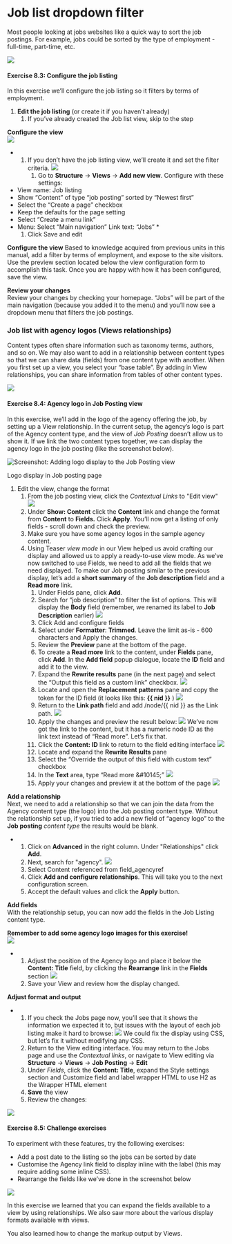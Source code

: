 # Job list dropdown filter

Most people looking at jobs websites like a quick way to sort the job postings. For example, jobs could be sorted by the type of employment - full-time, part-time, etc.

![](<../.gitbook/assets/90 (1).png>)

#### **Exercise 8.3:** Configure the job listing

In this exercise we’ll configure the job listing so it filters by terms of employment.

1. **Edit the job listing** (or create it if you haven’t already)
   1. If you’ve already created the Job list view, skip to the step

**Configure the view**\
![](<../.gitbook/assets/91 (1).png>)

*
  1. If you don’t have the job listing view, we’ll create it and set the filter criteria. ![](<../.gitbook/assets/92 (1).png>)
     1. Go to **Structure** → **Views** → **Add new view**. Configure with these settings:
* View name: Job listing
* Show “Content” of type “job posting” sorted by “Newest first”
* Select the “Create a page” checkbox
* Keep the defaults for the page setting
* Select “Create a menu link”
* Menu: Select “Main navigation” Link text: “Jobs”
  *
    1. Click Save and edit

**Configure the view** Based to knowledge acquired from previous units in this manual, add a filter by terms of employment, and expose to the site visitors. Use the preview section located below the view configuration form to accomplish this task. Once you are happy with how it has been configured, save the view.

**Review your changes**\
Review your changes by checking your homepage. “Jobs” will be part of the main navigation (because you added it to the menu) and you’ll now see a dropdown menu that filters the job postings.

### Job list with agency logos (Views relationships)

Content types often share information such as taxonomy terms, authors, and so on. We may also want to add in a relationship between content types so that we can share data (fields) from one content type with another. When you first set up a view, you select your “base table”. By adding in View relationships, you can share information from tables of other content types.

![](<../.gitbook/assets/95 (1).png>)

#### **Exercise 8.4:** Agency logo in Job Posting view

In this exercise, we’ll add in the logo of the agency offering the job, by setting up a View relationship. In the current setup, the agency’s logo is part of the Agency content type, and the view of _Job Posting_ doesn’t allow us to show it. If we link the two content types together, we can display the agency logo in the job posting (like the screenshot below).

![Screenshot: Adding logo display to the Job Posting view](../.gitbook/assets/96.png)

Logo display in Job posting page

1. Edit the view, change the format
   1. From the job posting view, click the _Contextual Links_ to "Edit view" ![](<../.gitbook/assets/97 (1).png>)
   2. Under **Show: Content** click the **Content** link and change the format from **Content** to **Fields.** Click **Apply**. You’ll now get a listing of only fields - scroll down and check the preview.
   3. Make sure you have some agency logos in the sample agency content.
   4. Using Teaser _view mode_ in our View helped us avoid crafting our display and allowed us to apply a ready-to-use view mode. As we’ve now switched to use Fields, we need to add all the fields that we need displayed. To make our Job posting similar to the previous display, let’s add a **short summary** of the **Job description** field and a **Read more** link.
      1. Under Fields pane, click **Add**.
      2. Search for “job description” to filter the list of options. This will display the **Body** field (remember, we renamed its label to **Job Description** earlier) ![](../.gitbook/assets/98.png)
      3. Click Add and configure fields
      4. Select under **Formatter**: **Trimmed**. Leave the limit as-is - 600 characters and Apply the changes.
      5. Review the **Preview** pane at the bottom of the page.
      6. To create a **Read more** link to the content, under **Fields** pane, click **Add**. In the **Add field** popup dialogue, locate the **ID** field and add it to the view.
      7. Expand the **Rewrite results** pane (in the next page) and select the “Output this field as a custom link” checkbox. ![](<../.gitbook/assets/99 (1).png>)
      8. Locate and open the **Replacement patterns** pane and copy the token for the ID field (it looks like this: **\{{ nid \}}** ) ![](../.gitbook/assets/100.png)
      9. Return to the **Link path** field and add /node/\{{ nid \}} as the Link path. ![](<../.gitbook/assets/101 (1).png>)
      10. Apply the changes and preview the result below: ![](<../.gitbook/assets/102 (1).png>) We’ve now got the link to the content, but it has a numeric node ID as the link text instead of “Read more”. Let’s fix that.
      11. Click the **Content: ID** link to return to the field editing interface ![](<../.gitbook/assets/103 (1).png>)
      12. Locate and expand the **Rewrite Results** pane
      13. Select the “Override the output of this field with custom text” checkbox
      14. In the **Text** area, type “Read more \&#10145;” ![](<../.gitbook/assets/104 (1).png>)
      15. Apply your changes and preview it at the bottom of the page ![](../.gitbook/assets/105.png)

**Add a relationship**\
Next, we need to add a relationship so that we can join the data from the Agency content type (the logo) into the Job posting content type. Without the relationship set up, if you tried to add a new field of “agency logo” to the **Job posting** _content type_ the results would be blank.

*
  1. Click on **Advanced** in the right column. Under "Relationships" click **Add**.
  2. Next, search for "agency". ![](../.gitbook/assets/106.png)
  3. Select Content referenced from field\_agencyref
  4. Click **Add and configure relationships**. This will take you to the next configuration screen.
  5. Accept the default values and click the **Apply** button.

**Add fields**\
With the relationship setup, you can now add the fields in the Job Listing content type.

**Remember to add some agency logo images for this exercise!**\
![](../.gitbook/assets/110.png)

*
  1. Adjust the position of the Agency logo and place it below the **Content: Title** field, by clicking the **Rearrange** link in the **Fields** section ![](<../.gitbook/assets/111 (1).png>)
  2. Save your View and review how the display changed.

**Adjust format and output**

*
  1. If you check the Jobs page now, you’ll see that it shows the information we expected it to, but issues with the layout of each job listing make it hard to browse: ![](../.gitbook/assets/112.png) We could fix the display using CSS, but let’s fix it without modifying any CSS.
  2. Return to the View editing interface. You may return to the Jobs page and use the _Contextual links_, or navigate to View editing via **Structure** → **Views** → **Job Posting** → **Edit**
  3. Under _Fields_, click the **Content: Title**, expand the Style settings section and Customize field and label wrapper HTML to use H2 as the Wrapper HTML element
  4. **Save** the view
  5. Review the changes:

![](<../.gitbook/assets/113 (1).png>)

#### **Exercise 8.5:** Challenge exercises

To experiment with these features, try the following exercises:

* Add a post date to the listing so the jobs can be sorted by date
* Customise the Agency link field to display inline with the label (this may require adding some inline CSS).
* Rearrange the fields like we’ve done in the screenshot below

![](../.gitbook/assets/114.png)

In this exercise we learned that you can expand the fields available to a view by using relationships. We also saw more about the various display formats available with views.

You also learned how to change the markup output by Views.
